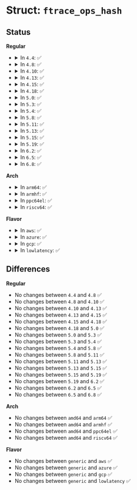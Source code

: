 # Struct: <code>ftrace_ops_hash</code>

## Status
<b>Regular</b>
<ul>
<li>
<details>
<summary>In <code>4.4</code>: ✅</summary>

```c
struct ftrace_ops_hash {
    struct ftrace_hash *notrace_hash;
    struct ftrace_hash *filter_hash;
    struct mutex regex_lock;
};
```
</details>
</li>
<li>
<details>
<summary>In <code>4.8</code>: ✅</summary>

```c
struct ftrace_ops_hash {
    struct ftrace_hash *notrace_hash;
    struct ftrace_hash *filter_hash;
    struct mutex regex_lock;
};
```
</details>
</li>
<li>
<details>
<summary>In <code>4.10</code>: ✅</summary>

```c
struct ftrace_ops_hash {
    struct ftrace_hash *notrace_hash;
    struct ftrace_hash *filter_hash;
    struct mutex regex_lock;
};
```
</details>
</li>
<li>
<details>
<summary>In <code>4.13</code>: ✅</summary>

```c
struct ftrace_ops_hash {
    struct ftrace_hash *notrace_hash;
    struct ftrace_hash *filter_hash;
    struct mutex regex_lock;
};
```
</details>
</li>
<li>
<details>
<summary>In <code>4.15</code>: ✅</summary>

```c
struct ftrace_ops_hash {
    struct ftrace_hash *notrace_hash;
    struct ftrace_hash *filter_hash;
    struct mutex regex_lock;
};
```
</details>
</li>
<li>
<details>
<summary>In <code>4.18</code>: ✅</summary>

```c
struct ftrace_ops_hash {
    struct ftrace_hash *notrace_hash;
    struct ftrace_hash *filter_hash;
    struct mutex regex_lock;
};
```
</details>
</li>
<li>
<details>
<summary>In <code>5.0</code>: ✅</summary>

```c
struct ftrace_ops_hash {
    struct ftrace_hash *notrace_hash;
    struct ftrace_hash *filter_hash;
    struct mutex regex_lock;
};
```
</details>
</li>
<li>
<details>
<summary>In <code>5.3</code>: ✅</summary>

```c
struct ftrace_ops_hash {
    struct ftrace_hash *notrace_hash;
    struct ftrace_hash *filter_hash;
    struct mutex regex_lock;
};
```
</details>
</li>
<li>
<details>
<summary>In <code>5.4</code>: ✅</summary>

```c
struct ftrace_ops_hash {
    struct ftrace_hash *notrace_hash;
    struct ftrace_hash *filter_hash;
    struct mutex regex_lock;
};
```
</details>
</li>
<li>
<details>
<summary>In <code>5.8</code>: ✅</summary>

```c
struct ftrace_ops_hash {
    struct ftrace_hash *notrace_hash;
    struct ftrace_hash *filter_hash;
    struct mutex regex_lock;
};
```
</details>
</li>
<li>
<details>
<summary>In <code>5.11</code>: ✅</summary>

```c
struct ftrace_ops_hash {
    struct ftrace_hash *notrace_hash;
    struct ftrace_hash *filter_hash;
    struct mutex regex_lock;
};
```
</details>
</li>
<li>
<details>
<summary>In <code>5.13</code>: ✅</summary>

```c
struct ftrace_ops_hash {
    struct ftrace_hash *notrace_hash;
    struct ftrace_hash *filter_hash;
    struct mutex regex_lock;
};
```
</details>
</li>
<li>
<details>
<summary>In <code>5.15</code>: ✅</summary>

```c
struct ftrace_ops_hash {
    struct ftrace_hash *notrace_hash;
    struct ftrace_hash *filter_hash;
    struct mutex regex_lock;
};
```
</details>
</li>
<li>
<details>
<summary>In <code>5.19</code>: ✅</summary>

```c
struct ftrace_ops_hash {
    struct ftrace_hash *notrace_hash;
    struct ftrace_hash *filter_hash;
    struct mutex regex_lock;
};
```
</details>
</li>
<li>
<details>
<summary>In <code>6.2</code>: ✅</summary>

```c
struct ftrace_ops_hash {
    struct ftrace_hash *notrace_hash;
    struct ftrace_hash *filter_hash;
    struct mutex regex_lock;
};
```
</details>
</li>
<li>
<details>
<summary>In <code>6.5</code>: ✅</summary>

```c
struct ftrace_ops_hash {
    struct ftrace_hash *notrace_hash;
    struct ftrace_hash *filter_hash;
    struct mutex regex_lock;
};
```
</details>
</li>
<li>
<details>
<summary>In <code>6.8</code>: ✅</summary>

```c
struct ftrace_ops_hash {
    struct ftrace_hash *notrace_hash;
    struct ftrace_hash *filter_hash;
    struct mutex regex_lock;
};
```
</details>
</li>
</ul>
<b>Arch</b>
<ul>
<li>
<details>
<summary>In <code>arm64</code>: ✅</summary>

```c
struct ftrace_ops_hash {
    struct ftrace_hash *notrace_hash;
    struct ftrace_hash *filter_hash;
    struct mutex regex_lock;
};
```
</details>
</li>
<li>
<details>
<summary>In <code>armhf</code>: ✅</summary>

```c
struct ftrace_ops_hash {
    struct ftrace_hash *notrace_hash;
    struct ftrace_hash *filter_hash;
    struct mutex regex_lock;
};
```
</details>
</li>
<li>
<details>
<summary>In <code>ppc64el</code>: ✅</summary>

```c
struct ftrace_ops_hash {
    struct ftrace_hash *notrace_hash;
    struct ftrace_hash *filter_hash;
    struct mutex regex_lock;
};
```
</details>
</li>
<li>
<details>
<summary>In <code>riscv64</code>: ✅</summary>

```c
struct ftrace_ops_hash {
    struct ftrace_hash *notrace_hash;
    struct ftrace_hash *filter_hash;
    struct mutex regex_lock;
};
```
</details>
</li>
</ul>
<b>Flavor</b>
<ul>
<li>
<details>
<summary>In <code>aws</code>: ✅</summary>

```c
struct ftrace_ops_hash {
    struct ftrace_hash *notrace_hash;
    struct ftrace_hash *filter_hash;
    struct mutex regex_lock;
};
```
</details>
</li>
<li>
<details>
<summary>In <code>azure</code>: ✅</summary>

```c
struct ftrace_ops_hash {
    struct ftrace_hash *notrace_hash;
    struct ftrace_hash *filter_hash;
    struct mutex regex_lock;
};
```
</details>
</li>
<li>
<details>
<summary>In <code>gcp</code>: ✅</summary>

```c
struct ftrace_ops_hash {
    struct ftrace_hash *notrace_hash;
    struct ftrace_hash *filter_hash;
    struct mutex regex_lock;
};
```
</details>
</li>
<li>
<details>
<summary>In <code>lowlatency</code>: ✅</summary>

```c
struct ftrace_ops_hash {
    struct ftrace_hash *notrace_hash;
    struct ftrace_hash *filter_hash;
    struct mutex regex_lock;
};
```
</details>
</li>
</ul>

## Differences
<b>Regular</b>
<ul>
<li>
No changes between <code>4.4</code> and <code>4.8</code> ✅
</li>
<li>
No changes between <code>4.8</code> and <code>4.10</code> ✅
</li>
<li>
No changes between <code>4.10</code> and <code>4.13</code> ✅
</li>
<li>
No changes between <code>4.13</code> and <code>4.15</code> ✅
</li>
<li>
No changes between <code>4.15</code> and <code>4.18</code> ✅
</li>
<li>
No changes between <code>4.18</code> and <code>5.0</code> ✅
</li>
<li>
No changes between <code>5.0</code> and <code>5.3</code> ✅
</li>
<li>
No changes between <code>5.3</code> and <code>5.4</code> ✅
</li>
<li>
No changes between <code>5.4</code> and <code>5.8</code> ✅
</li>
<li>
No changes between <code>5.8</code> and <code>5.11</code> ✅
</li>
<li>
No changes between <code>5.11</code> and <code>5.13</code> ✅
</li>
<li>
No changes between <code>5.13</code> and <code>5.15</code> ✅
</li>
<li>
No changes between <code>5.15</code> and <code>5.19</code> ✅
</li>
<li>
No changes between <code>5.19</code> and <code>6.2</code> ✅
</li>
<li>
No changes between <code>6.2</code> and <code>6.5</code> ✅
</li>
<li>
No changes between <code>6.5</code> and <code>6.8</code> ✅
</li>
</ul>
<b>Arch</b>
<ul>
<li>
No changes between <code>amd64</code> and <code>arm64</code> ✅
</li>
<li>
No changes between <code>amd64</code> and <code>armhf</code> ✅
</li>
<li>
No changes between <code>amd64</code> and <code>ppc64el</code> ✅
</li>
<li>
No changes between <code>amd64</code> and <code>riscv64</code> ✅
</li>
</ul>
<b>Flavor</b>
<ul>
<li>
No changes between <code>generic</code> and <code>aws</code> ✅
</li>
<li>
No changes between <code>generic</code> and <code>azure</code> ✅
</li>
<li>
No changes between <code>generic</code> and <code>gcp</code> ✅
</li>
<li>
No changes between <code>generic</code> and <code>lowlatency</code> ✅
</li>
</ul>
